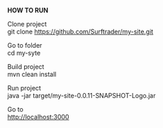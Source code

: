 **HOW TO RUN**

Clone project  
git clone https://github.com/Surftrader/my-site.git

Go to folder  
cd my-syte

Build project  
mvn clean install

Run project  
java -jar target/my-site-0.0.11-SNAPSHOT-Logo.jar

Go to  
[http://localhost:3000](http://localhost:3000)
